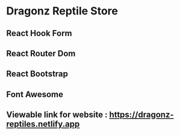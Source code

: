 # Dragonz Reptile Store

## React Hook Form

## React Router Dom

## React Bootstrap

## Font Awesome

## Viewable link for website : https://dragonz-reptiles.netlify.app

